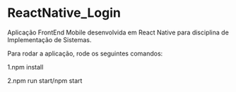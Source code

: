 # ReactNative_Login
Aplicação FrontEnd Mobile desenvolvida em React Native para disciplina de Implementação de Sistemas.


Para rodar a aplicação, rode os seguintes comandos:

1.npm install

2.npm run start/npm start
